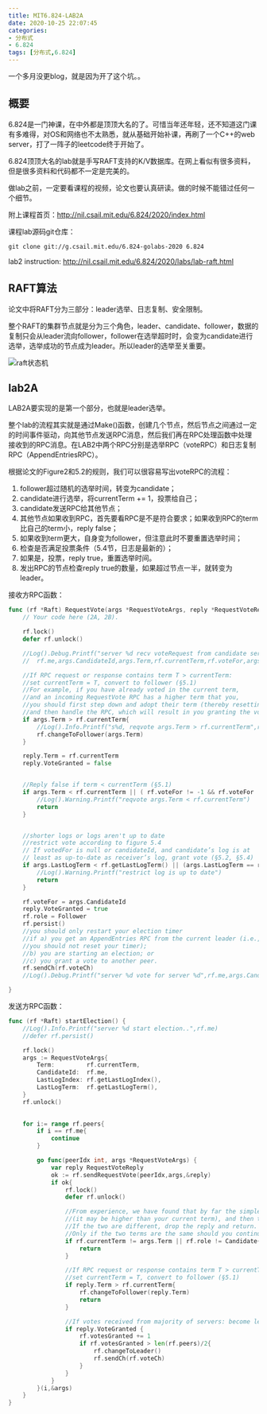 ```yaml
---
title: MIT6.824-LAB2A
date: 2020-10-25 22:07:45
categories: 
- 分布式
- 6.824
tags: [分布式,6.824]
---
```


一个多月没更blog，就是因为开了这个坑。。

<!---more--->

## 概要
6.824是一门神课，在中外都是顶顶大名的了。可惜当年还年轻，还不知道这门课有多难得，对OS和网络也不太熟悉，就从基础开始补课，再刷了一个C++的web server，打了一阵子的leetcode终于开始了。

6.824顶顶大名的lab就是手写RAFT支持的K/V数据库。在网上看似有很多资料，但是很多资料和代码都不一定是完美的。

做lab之前，一定要看课程的视频，论文也要认真研读。做的时候不能错过任何一个细节。

附上课程首页：http://nil.csail.mit.edu/6.824/2020/index.html

课程lab源码git仓库：
```Shell
git clone git://g.csail.mit.edu/6.824-golabs-2020 6.824
```
lab2 instruction: http://nil.csail.mit.edu/6.824/2020/labs/lab-raft.html


## RAFT算法
论文中将RAFT分为三部分：leader选举、日志复制、安全限制。

整个RAFT的集群节点就是分为三个角色，leader、candidate、follower，数据的复制只会从leader流向follower，follower在选举超时时，会变为candidate进行选举，选举成功的节点成为leader。所以leader的选举至关重要。

![raft状态机](https://jaroffertree.oss-cn-hongkong.aliyuncs.com/20201101164648.png)


## lab2A
LAB2A要实现的是第一个部分，也就是leader选举。

整个lab的流程其实就是通过Make()函数，创建几个节点，然后节点之间通过一定的时间事件驱动，向其他节点发送RPC消息，然后我们再在RPC处理函数中处理接收到的RPC消息。在LAB2中两个RPC分别是选举RPC（voteRPC）和日志复制RPC（AppendEntriesRPC）。

根据论文的Figure2和5.2的规则，我们可以很容易写出voteRPC的流程：

1. follower超过随机的选举时间，转变为candidate；
2. candidate进行选举，将currentTerm += 1，投票给自己；
3. candidate发送RPC给其他节点；
4. 其他节点如果收到RPC，首先要看RPC是不是符合要求；如果收到RPC的term比自己的term小，reply false；
5. 如果收到term更大，自身变为follower，但注意此时不要重置选举时间；
6. 检查是否满足投票条件（5.4节，日志是最新的）；
7. 如果是，投票，reply true，重置选举时间。
8. 发出RPC的节点检查reply true的数量，如果超过节点一半，就转变为leader。

接收方RPC函数：
```go
func (rf *Raft) RequestVote(args *RequestVoteArgs, reply *RequestVoteReply) {
	// Your code here (2A, 2B).

	rf.lock()
	defer rf.unlock()

	//Log().Debug.Printf("server %d recv voteRequest from candidate server: %d args.term:%d, rf.term:%d vote for:%d, candidate:%d",
	//	rf.me,args.CandidateId,args.Term,rf.currentTerm,rf.voteFor,args.CandidateId)

	//If RPC request or response contains term T > currentTerm:
	//set currentTerm = T, convert to follower (§5.1)
	//For example, if you have already voted in the current term,
	//and an incoming RequestVote RPC has a higher term that you,
	//you should first step down and adopt their term (thereby resetting votedFor),
	//and then handle the RPC, which will result in you granting the vote!
	if args.Term > rf.currentTerm{
		//Log().Info.Printf("s%d, reqvote args.Term > rf.currentTerm",rf.me)
		rf.changeToFollower(args.Term)
	}

	reply.Term = rf.currentTerm
	reply.VoteGranted = false


	//Reply false if term < currentTerm (§5.1)
	if args.Term < rf.currentTerm || ( rf.voteFor != -1 && rf.voteFor != args.CandidateId){
		//Log().Warning.Printf("reqvote args.Term < rf.currentTerm")
		return
	}


	//shorter logs or logs aren't up to date
	//restrict vote according to figure 5.4
	// If votedFor is null or candidateId, and candidate’s log is at
	// least as up-to-date as receiver’s log, grant vote (§5.2, §5.4)
	if args.LastLogTerm < rf.getLastLogTerm() || (args.LastLogTerm == rf.getLastLogTerm() && args.LastLogIndex < rf.getLastLogIndex()){
		//Log().Warning.Printf("restrict log is up to date")
		return
	}

	rf.voteFor = args.CandidateId
	reply.VoteGranted = true
	rf.role = Follower
	rf.persist()
	//you should only restart your election timer
	//if a) you get an AppendEntries RPC from the current leader (i.e., if the term in the AppendEntries arguments is outdated,
	//you should not reset your timer);
	//b) you are starting an election; or
	//c) you grant a vote to another peer.
	rf.sendCh(rf.voteCh)
	//Log().Debug.Printf("server %d vote for server %d",rf.me,args.CandidateId)

}
```

发送方RPC函数：
```go
func (rf *Raft) startElection() {
	//Log().Info.Printf("server %d start election..",rf.me)
	//defer rf.persist()

	rf.lock()
	args := RequestVoteArgs{
		Term:         rf.currentTerm,
		CandidateId:  rf.me,
		LastLogIndex: rf.getLastLogIndex(),
		LastLogTerm:  rf.getLastLogTerm(),
	}
	rf.unlock()

	
	for i:= range rf.peers{
		if i == rf.me{
			continue
		}

		go func(peerIdx int, args *RequestVoteArgs) {
			var reply RequestVoteReply
			ok := rf.sendRequestVote(peerIdx,args,&reply)
			if ok{
				rf.lock()
				defer rf.unlock()

				//From experience, we have found that by far the simplest thing to do is to first record the term in the reply
				//(it may be higher than your current term), and then to compare the current term with the term you sent in your original RPC.
				//If the two are different, drop the reply and return.
				//Only if the two terms are the same should you continue processing the reply.
				if rf.currentTerm != args.Term || rf.role != Candidate{
					return
				}

				//If RPC request or response contains term T > currentTerm:
				//set currentTerm = T, convert to follower (§5.1)
				if reply.Term > rf.currentTerm{
					rf.changeToFollower(reply.Term)
					return
				}

				//If votes received from majority of servers: become leader
				if reply.VoteGranted {
					rf.votesGranted += 1
					if rf.votesGranted > len(rf.peers)/2{
						rf.changeToLeader()
						rf.sendCh(rf.voteCh)
					}
				}
			}
		}(i,&args)
	}
}
```